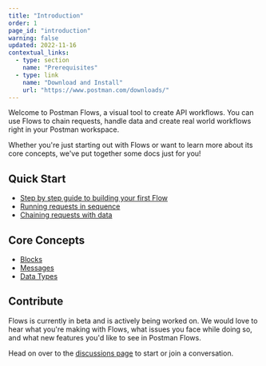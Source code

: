 ```yaml
---
title: "Introduction"
order: 1
page_id: "introduction"
warning: false
updated: 2022-11-16
contextual_links:
  - type: section
    name: "Prerequisites"
  - type: link
    name: "Download and Install"
    url: "https://www.postman.com/downloads/"
---
```


Welcome to Postman Flows, a visual tool to create API workflows. You can use Flows to chain requests, handle data and create real world workflows right in your Postman workspace.

Whether you're just starting out with Flows or want to learn more about its core concepts, we've put together some docs just for you!

## Quick Start

- [Step by step guide to building your first Flow](/postman-flows/getting-started/building-your-first-flow/)
- [Running requests in sequence](/postman-flows/getting-started/running-requests-in-sequence/)
- [Chaining requests with data](/postman-flows/getting-started/chaining-requests-with-data/)

## Core Concepts

- [Blocks](/postman-flows/core-concepts/blocks/)
- [Messages](/postman-flows/core-concepts/messages/)
- [Data Types](/postman-flows/core-concepts/data-types/)

## **Contribute**

Flows is currently in beta and is actively being worked on. We would love to hear what you're making with Flows, what issues you face while doing so, and what new features you'd like to see in Postman Flows.

Head on over to the [discussions page](https://github.com/postmanlabs/postman-flows/discussions) to start or join a conversation.
